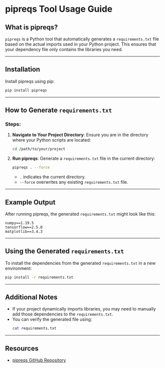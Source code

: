 
# **pipreqs Tool Usage Guide**

## **What is pipreqs?**
`pipreqs` is a Python tool that automatically generates a `requirements.txt` file based on the actual imports used in your Python project. This ensures that your dependency file only contains the libraries you need.

---

## **Installation**
Install pipreqs using pip:
```bash
pip install pipreqs
```

---

## **How to Generate `requirements.txt`**
### Steps:
1. **Navigate to Your Project Directory**:
   Ensure you are in the directory where your Python scripts are located:
   ```bash
   cd /path/to/your/project
   ```

2. **Run pipreqs**:
   Generate a `requirements.txt` file in the current directory:
   ```bash
   pipreqs . --force
   ```
   - `.` indicates the current directory.
   - `--force` overwrites any existing `requirements.txt` file.

---

## **Example Output**
After running pipreqs, the generated `requirements.txt` might look like this:
```plaintext
numpy==1.19.5
tensorflow==2.5.0
matplotlib==3.4.3
```

---

## **Using the Generated `requirements.txt`**
To install the dependencies from the generated `requirements.txt` in a new environment:
```bash
pip install -r requirements.txt
```

---

## **Additional Notes**
- If your project dynamically imports libraries, you may need to manually add those dependencies to the `requirements.txt`.
- You can verify the generated file using:
  ```bash
  cat requirements.txt
  ```

---

## **Resources**
- [pipreqs GitHub Repository](https://github.com/bndr/pipreqs)
